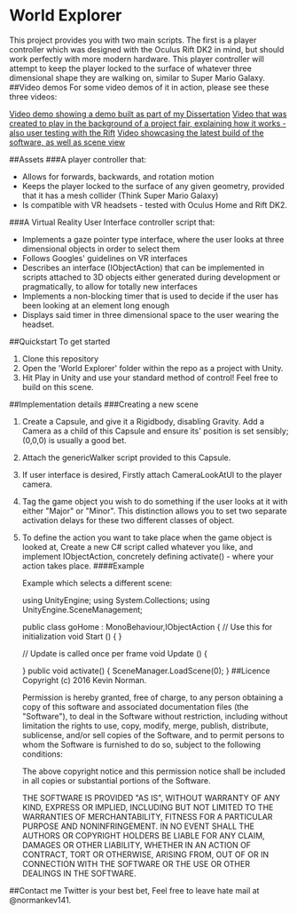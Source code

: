 # World Explorer

This project provides you with two main scripts. The first is a player controller which was designed with the Oculus Rift DK2 in mind, but should work perfectly with more modern hardware. This player controller will attempt to keep the player locked to the surface of whatever three dimensional shape they are walking on, similar to Super Mario Galaxy. 
##Video demos
For some video demos of it in action, please see these three videos:

[Video demo showing a demo built as part of my Dissertation](https://www.youtube.com/watch?v=SDkdGDm5BXc)
[Video that was created to play in the background of a project fair, explaining how it works - also user testing with the Rift](https://www.youtube.com/watch?v=9096Hdaeh0M)
[Video showcasing the latest build of the software, as well as scene view](https://youtu.be/tIEHX5wSVyE)

##Assets
###A player controller that:
 - Allows for forwards, backwards, and rotation motion
 - Keeps the player locked to the surface of any given geometry, provided that it has a mesh collider (Think Super Mario Galaxy)
 - Is compatible with VR headsets - tested with Oculus Home and Rift DK2.

###A Virtual Reality User Interface controller script that:
 - Implements a gaze pointer type interface, where the user looks at three dimensional objects in order to select them
 - Follows Googles' guidelines on VR interfaces
 - Describes an interface (IObjectAction) that can be implemented in scripts attached to 3D objects either generated during development or pragmatically, to allow for totally new interfaces
 - Implements a non-blocking timer that is used to decide if the user has been looking at an element long enough
 - Displays said timer in three dimensional space to the user wearing the headset.

##Quickstart
To get started

 1. Clone this repository 
 2. Open the 'World Explorer' folder within the repo as a project with Unity. 
 3. Hit Play in Unity and use your standard method of control! Feel free to build on this scene. 

##Implementation details
###Creating a new scene

 1. Create a Capsule, and give it a Rigidbody, disabling Gravity. Add a Camera as a child of this Capsule and ensure its' position is set sensibly; (0,0,0) is usually a good bet.
 2. Attach the genericWalker script provided to this Capsule.
 3. If user interface is desired, Firstly attach CameraLookAtUI to the player camera.
 4. Tag the game object you wish to do something if the user looks at it with either "Major" or "Minor". This distinction allows you to set two separate activation delays for these two different classes of object.
 5. To define the action you want to take place when the game object is looked at, Create a new C# script called whatever you like, and implement IObjectAction, concretely defining activate() - where your action takes place. 
####Example

    Example which selects a different scene:

    using UnityEngine;
    using System.Collections;
    using UnityEngine.SceneManagement;

    public class goHome : MonoBehaviour,IObjectAction
    {
	// Use this for initialization
	void Start () {
    }
	
	// Update is called once per frame
	void Update () {
        
    }
    public void activate()
    {
        SceneManager.LoadScene(0);
    }
##Licence
    Copyright (c) 2016 Kevin Norman.

    Permission is hereby granted, free of charge, to any person obtaining
    a copy of this software and associated documentation files (the "Software"),
    to deal in the Software without restriction, including without limitation
    the rights to use, copy, modify, merge, publish, distribute, sublicense,
    and/or sell copies of the Software, and to permit persons to whom the Software
    is furnished to do so, subject to the following conditions:

    The above copyright notice and this permission notice shall be included in
    all copies or substantial portions of the Software.

    THE SOFTWARE IS PROVIDED "AS IS", WITHOUT WARRANTY OF ANY KIND,
    EXPRESS OR IMPLIED, INCLUDING BUT NOT LIMITED TO THE WARRANTIES
    OF MERCHANTABILITY, FITNESS FOR A PARTICULAR PURPOSE AND NONINFRINGEMENT.
    IN NO EVENT SHALL THE AUTHORS OR COPYRIGHT HOLDERS BE LIABLE FOR ANY
    CLAIM, DAMAGES OR OTHER LIABILITY, WHETHER IN AN ACTION OF CONTRACT,
    TORT OR OTHERWISE, ARISING FROM, OUT OF OR IN CONNECTION WITH THE SOFTWARE
    OR THE USE OR OTHER DEALINGS IN THE SOFTWARE.

##Contact me
Twitter is your best bet, Feel free to leave hate mail at @normankev141.

